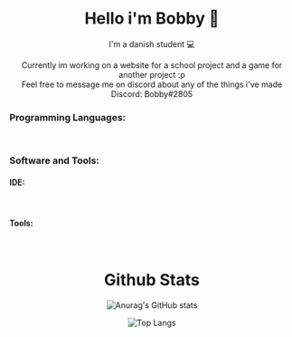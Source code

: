 <h1 align=center> Hello i'm Bobby 👋 </h1>
<p align=center> I'm a danish student 💻 </p>
<p align=center> Currently im working on a website for a school project and a game for another project :p<br /> Feel free to message me on discord about any of the things i've made <br /> Discord: Bobby#2805 </p>



### **Programming Languages:**

<div align=left>

<img alt="" src="https://img.shields.io/badge/Java-ED8B00.svg?&style=for-the-badge&logo=Java&logoColor=black" alt="Java"/>
<img alt="" src="https://img.shields.io/badge/JavaScript-f7df1e.svg?&style=for-the-badge&logo=JavaScript&logoColor=black" alt="Javascript"/>
<img alt="" src="https://img.shields.io/badge/C%23-5C2D91.svg?&style=for-the-badge&logo=C-sharp&logoColor=white" alt="C-sharp"/>
<img alt="" src="https://img.shields.io/badge/C++-00599C?style=for-the-badge&logo=c%2B%2B&&logoColor=white" alt="C++"/>
<img alt="" src="https://img.shields.io/badge/html5%20-dd4b25.svg?&style=for-the-badge&logo=html5&logoColor=white" alt="HTML"/>
<img alt="" src="https://img.shields.io/badge/lua%20-00007c.svg?&style=for-the-badge&logo=lua&logoColor=<logo-color>" alt="LUA"/>
  
</div>  

### **Software and Tools:**

<h4> IDE: </h4>

<div align=left>

<img alt="" src="https://img.shields.io/badge/Visual%20Studio%20Code-37a2ea.svg?&style=for-the-badge&logo=Visual%20Studio%20Code&logoColor=white" alt="VScode"/>
<img alt="" src="https://img.shields.io/badge/JetBrains%20-000000.svg?&style=for-the-badge&logo=jetbrains&logoColor=<logo-color>" alt="Jetbrains"/>
<img alt="" src="https://img.shields.io/badge/Atom%20-0da473.svg?&style=for-the-badge&logo=atom&logoColor=<logo-color>" alt="Atom"/>
<img alt="" src="https://img.shields.io/badge/Arduino%20-17949a.svg?&style=for-the-badge&logo=Arduino&logoColor=white" alt="Atom"/>
<img alt="" src="https://img.shields.io/badge/Apache%20NetBeans%20IDE-9cbf33.svg?&style=for-the-badge&logo=Apache%20NetBeans%20IDE&logoColor=black" alt="Atom"/>
  
<!--<img alt="" src="https://img.shields.io/badge/<badge>%20-%23<badge-color>.svg?&style=for-the-badge&logo=<badge>&logoColor=<logo-color>" alt="Badge Name"/>-->
</div>

<h4> Tools: </h4>

<div align=left>
  
  
<img alt="" src="https://img.shields.io/badge/Adobe%20Photoshop-00a5f7.svg?&style=for-the-badge&logo=Adobe%20Photoshop&logoColor=black" alt="Badge Name"/>
<img alt="" src="https://img.shields.io/badge/Adobe%20Illustrator-f79500.svg?&style=for-the-badge&logo=adobe%20illustrator&logoColor=black" alt="Badge Name"/>
<img alt="" src="https://img.shields.io/badge/Adobe%20Premiere%20Pro-9494f7.svg?&style=for-the-badge&logo=Adobe%20Premiere%20Pro&logoColor=black" alt="Badge Name"/>
<img alt="" src="https://img.shields.io/badge/Adobe%20After%20Effects-9494f7.svg?&style=for-the-badge&logo=Adobe%20After%20Effects&logoColor=black" alt="Badge Name"/>
<img alt="" src="https://img.shields.io/badge/Blender-e87d0d.svg?&style=for-the-badge&logo=Blender&logoColor=black" alt="Badge Name"/>
<img alt="" src="https://img.shields.io/badge/Autodesk-48b5a4.svg?&style=for-the-badge&logo=Autodesk&logoColor=black" alt="Badge Name"/>
</div>



<h1 align=center> Github Stats </h1>

<div align=center>

![Anurag's GitHub stats](https://github-readme-stats.vercel.app/api?username=Bobby2075&show_icons=true&theme=algolia)
  
</div>

<div align=center>
  
![Top Langs](https://github-readme-stats.vercel.app/api/top-langs/?username=Bobby2075&langs_count=8&theme=algolia)

</div>

<div align=center>
  
</div>
  

